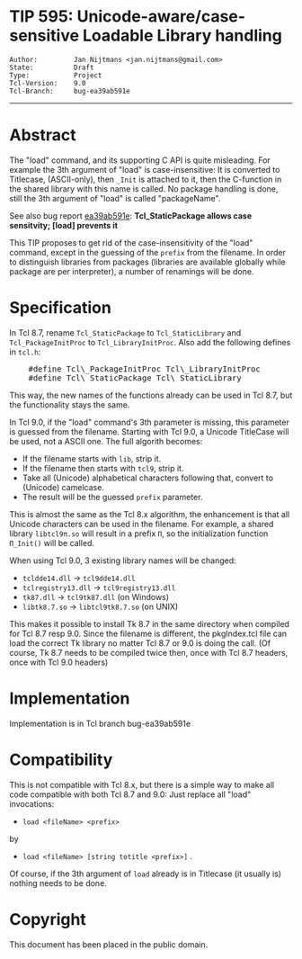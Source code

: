# TIP 595: Unicode-aware/case-sensitive Loadable Library handling
	Author:         Jan Nijtmans <jan.nijtmans@gmail.com>
	State:          Draft
	Type:           Project
	Tcl-Version:    9.0
	Tcl-Branch:     bug-ea39ab591e
-----
# Abstract

The "load" command, and its supporting C API is quite misleading. For example
the 3th argument of "load" is case-insensitive: It is converted to Titlecase,
(ASCII-only), then `_Init` is attached to it, then the C-function in the
shared library with this name is called. No package handling is done,
still the 3th argument of "load" is called "packageName".

See also bug report [ea39ab591e](https://core.tcl-lang.org/tcl/info/ea39ab591e):
<b>Tcl_StaticPackage allows case sensitvity; [load] prevents it</b>

This TIP proposes to get rid of the case-insensitivity of the "load"
command, except in the guessing of the `prefix` from the filename.
In order to distinguish libraries from packages (libraries are
available globally while package are per interpreter), a number
of renamings will be done.

# Specification

In Tcl 8.7, rename `Tcl_StaticPackage` to `Tcl_StaticLibrary` and
`Tcl_PackageInitProc` to `Tcl_LibraryInitProc`. Also add the
following defines in `tcl.h`:
<pre>
    #define Tcl\_PackageInitProc Tcl\_LibraryInitProc
    #define Tcl\_StaticPackage Tcl\_StaticLibrary
</pre>
This way, the new names of the functions already can be used
in Tcl 8.7, but the functionality stays the same.

In Tcl 9.0, if the "load" command's 3th parameter is missing,
this parameter is guessed from the filename. Starting with
Tcl 9.0, a Unicode TitleCase will be used, not a ASCII one.
The full algorith becomes:

  * If the filename starts with `lib`, strip it.
  * If the filename then starts with `tcl9`, strip it.
  * Take all (Unicode) alphabetical characters following
    that, convert to (Unicode) camelcase.
  * The result will be the guessed `prefix` parameter.

This is almost the same as the Tcl 8.x algorithm, the
enhancement is that all Unicode characters can be used
in the filename. For example, a shared library `libtcl9π.so`
will result in a prefix `Π`, so the initialization function
`Π_Init()` will be called.

When using Tcl 9.0, 3 existing library names will be changed:

  * `tcldde14.dll` -> `tcl9dde14.dll`
  * `tclregistry13.dll` -> `tcl9registry13.dll`
  * `tk87.dll` -> `tcl9tk87.dll` (on Windows)
  * `libtk8.7.so` -> `libtcl9tk8.7.so` (on UNIX)

This makes it possible to install Tk 8.7 in the same
directory when compiled for Tcl 8.7 resp 9.0. Since
the filename is different, the pkgIndex.tcl file can
load the correct Tk library no matter Tcl 8.7 or 9.0
is doing the call. (Of course, Tk 8.7 needs to be
compiled twice then, once with Tcl 8.7 headers, once
with Tcl 9.0 headers)

# Implementation

Implementation is in Tcl branch bug-ea39ab591e

# Compatibility

This is not compatible with Tcl 8.x, but there is a simple way to
make all code compatible with both Tcl 8.7 and 9.0: Just replace
all "load" invocations:

  * `load <fileName> <prefix>`

by

  * `load <fileName> [string totitle <prefix>]`
.

Of course, if the 3th argument of `load` already is in Titlecase
(it usually is) nothing needs to be done.

# Copyright

This document has been placed in the public domain.
